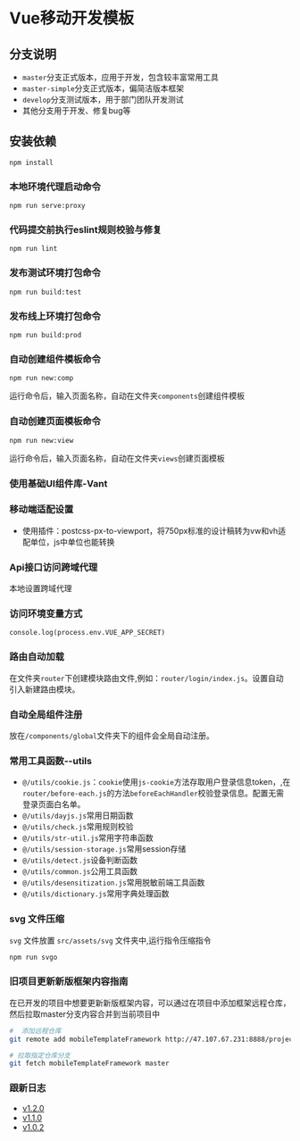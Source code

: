 <!--
 * @Description: readme文档
 * @Version: 0.1
 * @Autor: Chenyt
-->
# Vue移动开发模板

## 分支说明
- `master`分支正式版本，应用于开发，包含较丰富常用工具
- `master-simple`分支正式版本，偏简洁版本框架
- `develop`分支测试版本，用于部门团队开发测试
- 其他分支用于开发、修复bug等
## 安装依赖
```
npm install
```

### 本地环境代理启动命令
```
npm run serve:proxy

```
### 代码提交前执行eslint规则校验与修复
```
npm run lint
```

### 发布测试环境打包命令
```
npm run build:test
```
### 发布线上环境打包命令
```
npm run build:prod
```
### 自动创建组件模板命令
```
npm run new:comp
```

运行命令后，输入页面名称，自动在文件夹`components`创建组件模板

### 自动创建页面模板命令
```
npm run new:view
```

运行命令后，输入页面名称，自动在文件夹`views`创建页面模板

### 使用基础UI组件库-Vant

### 移动端适配设置
* 使用插件：postcss-px-to-viewport，将750px标准的设计稿转为vw和vh适配单位，js中单位也能转换

### Api接口访问跨域代理
本地设置跨域代理
### 访问环境变量方式
 `console.log(process.env.VUE_APP_SECRET)`

### 路由自动加载
在文件夹`router`下创建模块路由文件,例如：`router/login/index.js`。设置自动引入新建路由模块。

### 自动全局组件注册
放在`/components/global`文件夹下的组件会全局自动注册。


### 常用工具函数--utils
* `@/utils/cookie.js`：`cookie`使用`js-cookie`方法存取用户登录信息token，,在`router/before-each.js`的方法`beforeEachHandler`校验登录信息。配置无需登录页面白名单。
* `@/utils/dayjs.js`常用日期函数
* `@/utils/check.js`常用规则校验
* `@/utils/str-util.js`常用字符串函数
* `@/utils/session-storage.js`常用session存储
* `@/utils/detect.js`设备判断函数
* `@/utils/common.js`公用工具函数
* `@/utils/desensitization.js`常用脱敏前端工具函数
* `@/utils/dictionary.js`常用字典处理函数


### svg 文件压缩

`svg` 文件放置 `src/assets/svg` 文件夹中,运行指令压缩指令

```sh
npm run svgo
```

### 旧项目更新新版框架内容指南

在已开发的项目中想要更新新版框架内容，可以通过在项目中添加框架远程仓库，然后拉取master分支内容合并到当前项目中

```sh
#  添加远程仓库
git remote add mobileTemplateFramework http://47.107.67.231:8888/project-template/mobileInitProject.git

# 拉取指定仓库分支
git fetch mobileTemplateFramework master
```
### 跟新日志
* [v1.2.0](./CHANGELOG.md "2021-01-18") 
* [v1.1.0](./CHANGELOG.md "2021-01-15") 
* [v1.0.2](./CHANGELOG.md "2020-11-16") 
